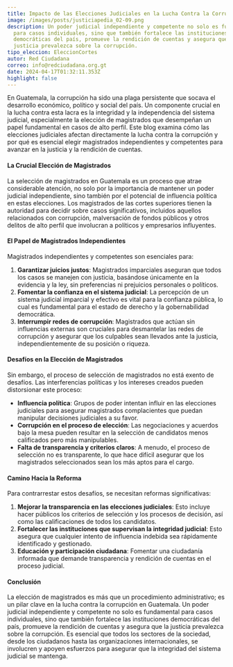 ```yaml
---
title: Impacto de las Elecciones Judiciales en la Lucha Contra la Corrupción
image: /images/posts/justiciapedia_02-09.png
description: Un poder judicial independiente y competente no solo es fundamental
  para casos individuales, sino que también fortalece las instituciones
  democráticas del país, promueve la rendición de cuentas y asegura que la
  justicia prevalezca sobre la corrupción.
tipo_eleccion: EleccionCortes
autor: Red Ciudadana
correo: info@redciudadana.org.gt
date: 2024-04-17T01:32:11.353Z
highlight: false
---
```

En Guatemala, la corrupción ha sido una plaga persistente que socava el desarrollo económico, político y social del país. Un componente crucial en la lucha contra esta lacra es la integridad y la independencia del sistema judicial, especialmente la elección de magistrados que desempeñan un papel fundamental en casos de alto perfil. Este blog examina cómo las elecciones judiciales afectan directamente la lucha contra la corrupción y por qué es esencial elegir magistrados independientes y competentes para avanzar en la justicia y la rendición de cuentas.

#### La Crucial Elección de Magistrados

La selección de magistrados en Guatemala es un proceso que atrae considerable atención, no solo por la importancia de mantener un poder judicial independiente, sino también por el potencial de influencia política en estas elecciones. Los magistrados de las cortes superiores tienen la autoridad para decidir sobre casos significativos, incluidos aquellos relacionados con corrupción, malversación de fondos públicos y otros delitos de alto perfil que involucran a políticos y empresarios influyentes.

#### El Papel de Magistrados Independientes

Magistrados independientes y competentes son esenciales para:

1. **Garantizar juicios justos**: Magistrados imparciales aseguran que todos los casos se manejen con justicia, basándose únicamente en la evidencia y la ley, sin preferencias ni prejuicios personales o políticos.
2. **Fomentar la confianza en el sistema judicial**: La percepción de un sistema judicial imparcial y efectivo es vital para la confianza pública, lo cual es fundamental para el estado de derecho y la gobernabilidad democrática.
3. **Interrumpir redes de corrupción**: Magistrados que actúan sin influencias externas son cruciales para desmantelar las redes de corrupción y asegurar que los culpables sean llevados ante la justicia, independientemente de su posición o riqueza.

#### Desafíos en la Elección de Magistrados

Sin embargo, el proceso de selección de magistrados no está exento de desafíos. Las interferencias políticas y los intereses creados pueden distorsionar este proceso:

* **Influencia política**: Grupos de poder intentan influir en las elecciones judiciales para asegurar magistrados complacientes que puedan manipular decisiones judiciales a su favor.
* **Corrupción en el proceso de elección**: Las negociaciones y acuerdos bajo la mesa pueden resultar en la selección de candidatos menos calificados pero más manipulables.
* **Falta de transparencia y criterios claros**: A menudo, el proceso de selección no es transparente, lo que hace difícil asegurar que los magistrados seleccionados sean los más aptos para el cargo.

#### Camino Hacia la Reforma

Para contrarrestar estos desafíos, se necesitan reformas significativas:

1. **Mejorar la transparencia en las elecciones judiciales**: Esto incluye hacer públicos los criterios de selección y los procesos de decisión, así como las calificaciones de todos los candidatos.
2. **Fortalecer las instituciones que supervisan la integridad judicial**: Esto asegura que cualquier intento de influencia indebida sea rápidamente identificado y gestionado.
3. **Educación y participación ciudadana**: Fomentar una ciudadanía informada que demande transparencia y rendición de cuentas en el proceso judicial.

#### Conclusión

La elección de magistrados es más que un procedimiento administrativo; es un pilar clave en la lucha contra la corrupción en Guatemala. Un poder judicial independiente y competente no solo es fundamental para casos individuales, sino que también fortalece las instituciones democráticas del país, promueve la rendición de cuentas y asegura que la justicia prevalezca sobre la corrupción. Es esencial que todos los sectores de la sociedad, desde los ciudadanos hasta las organizaciones internacionales, se involucren y apoyen esfuerzos para asegurar que la integridad del sistema judicial se mantenga.